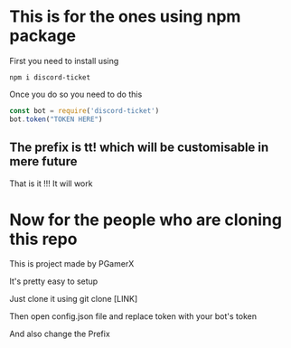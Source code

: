 

<h1> This is for the ones using npm package</h1>
First you need to install using 

```npm i discord-ticket```

Once you do so you need to do this 



```javascript
const bot = require('discord-ticket')
bot.token("TOKEN HERE")
  ```
  
  
  <h2>The prefix is tt! which will be customisable in mere future</h2>

That is it !!!
It will work 

<h1>Now for the people who are cloning this repo</h1>



This is project made by 
PGamerX

It's pretty easy to setup

Just clone it using git clone [LINK]

Then open config.json file and replace token with your bot's token

And also change the Prefix



